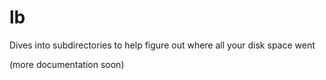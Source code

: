 
# lb

Dives into subdirectories to help figure out where all your disk space went

(more documentation soon)

